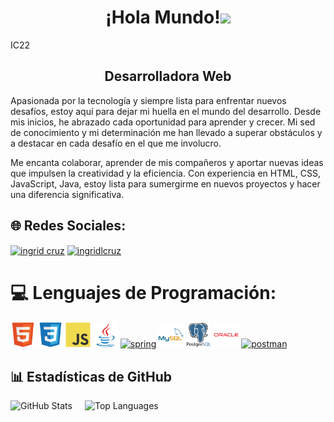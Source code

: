 <h1 align = "center"><b>¡Hola Mundo!</b><img src="https://media.giphy.com/media/hvRJCLFzcasrR4ia7z/giphy.gif" width="35"></h1>
<!--  -->IC22

<h2 align="center">Desarrolladora Web</h2>

Apasionada por la tecnología y siempre lista para enfrentar nuevos desafíos, estoy aquí para dejar mi huella en el mundo del desarrollo. Desde mis inicios, he abrazado cada oportunidad para aprender y crecer. Mi sed de conocimiento y mi determinación me han llevado a superar obstáculos y a destacar en cada desafío en el que me involucro. 

Me encanta colaborar, aprender de mis compañeros y aportar nuevas ideas que impulsen la creatividad y la eficiencia. Con experiencia en HTML, CSS, JavaScript, Java, estoy lista para sumergirme en nuevos proyectos y hacer una diferencia significativa.

## 🌐 Redes Sociales:
<p align="left">
    <a href="https://linkedin.com/in/ingrid-lizbeth-cruz-ybañez-252239213" target="blank"><img align="center" src="https://raw.githubusercontent.com/rahuldkjain/github-profile-readme-generator/master/src/images/icons/Social/linked-in-alt.svg" alt="ingrid cruz" height="30" width="40" /></a>
    <a href="https://instagram.com/ingridlcruz" target="blank"><img align="center" src="https://raw.githubusercontent.com/rahuldkjain/github-profile-readme-generator/master/src/images/icons/Social/instagram.svg" alt="ingridlcruz" height="30" width="40" /></a
</p>

# 💻 Lenguajes de Programación:
<p align="left"> 
    <a href="https://lenguajehtml.com/html/" target="_blank" rel="noreferrer"> <img src="https://raw.githubusercontent.com/devicons/devicon/master/icons/html5/html5-original.svg" alt="HTML" width="40" height="40"/></a>
    <a href="https://lenguajecss.com/css/" target="_blank" rel="noreferrer"> <img src="https://raw.githubusercontent.com/devicons/devicon/master/icons/css3/css3-original.svg" alt="CSS" width="40" height="40"/></a>
    <a href="https://developer.mozilla.org/en-US/docs/Web/JavaScript" target="_blank" rel="noreferrer"> <img src="https://raw.githubusercontent.com/devicons/devicon/master/icons/javascript/javascript-original.svg" alt="javascript" width="40" height="40"/></a> 
    <a href="https://www.java.com" target="_blank" rel="noreferrer"> <img src="https://raw.githubusercontent.com/devicons/devicon/master/icons/java/java-original.svg" alt="java" width="40" height="40"/></a> 
    <a href="https://spring.io/" target="_blank" rel="noreferrer"> <img src="https://www.vectorlogo.zone/logos/springio/springio-icon.svg" alt="spring" width="40" height="40"/></a>
    <a href="https://www.mysql.com/" target="_blank" rel="noreferrer"> <img src="https://raw.githubusercontent.com/devicons/devicon/master/icons/mysql/mysql-original-wordmark.svg" alt="mysql" width="40" height="40"/></a>
    <a href="https://www.postgresql.org" target="_blank" rel="noreferrer"> <img src="https://raw.githubusercontent.com/devicons/devicon/master/icons/postgresql/postgresql-original-wordmark.svg" alt="postgresql" width="40" height="40"/></a>
    <a href="https://www.oracle.com/" target="_blank" rel="noreferrer"> <img src="https://raw.githubusercontent.com/devicons/devicon/master/icons/oracle/oracle-original.svg" alt="oracle" width="40" height="40"/></a>
    <a href="https://postman.com" target="_blank" rel="noreferrer"> <img src="https://www.vectorlogo.zone/logos/getpostman/getpostman-icon.svg" alt="postman" width="40" height="40"/></a>
</p>

## 📊 Estadísticas de GitHub

<div align="left" style="display: flex; justify-content: left; gap: 20px; flex-wrap: wrap;">
  <img src="https://github-readme-stats.vercel.app/api?username=Ingridcruzy&include_all_commits=true&count_private=true&show_icons=true&line_height=20&theme=algolia" alt="GitHub Stats" />
  <img width="300" src="https://github-readme-stats.vercel.app/api/top-langs/?username=Ingridcruzy&layout=compact&langs_count=4&theme=algolia" alt="Top Languages" />
</div>

